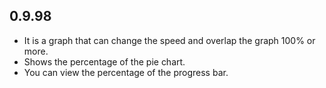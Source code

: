 ## 0.9.98

* It is a graph that can change the speed and overlap the graph 100% or more.
* Shows the percentage of the pie chart.
* You can view the percentage of the progress bar.
